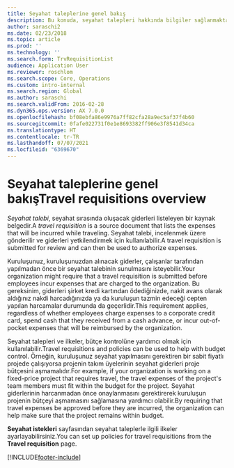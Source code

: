 ```yaml
---
title: Seyahat taleplerine genel bakış
description: Bu konuda, seyahat talepleri hakkında bilgiler sağlanmaktadır. Seyahat talebi, planlanan seyahat giderlerini belgeler.
author: saraschi2
ms.date: 02/23/2018
ms.topic: article
ms.prod: ''
ms.technology: ''
ms.search.form: TrvRequisitionList
audience: Application User
ms.reviewer: roschlom
ms.search.scope: Core, Operations
ms.custom: intro-internal
ms.search.region: Global
ms.author: saraschi
ms.search.validFrom: 2016-02-28
ms.dyn365.ops.version: AX 7.0.0
ms.openlocfilehash: bf08ebfa86e9976a7ff82cfa28a9ec5af37f4b60
ms.sourcegitcommit: 0fafe022731f0e1e8693382ff906e3f8541d34ca
ms.translationtype: HT
ms.contentlocale: tr-TR
ms.lasthandoff: 07/07/2021
ms.locfileid: "6369670"
---
```

# <a name="travel-requisitions-overview"></a><span data-ttu-id="16271-104">Seyahat taleplerine genel bakış</span><span class="sxs-lookup"><span data-stu-id="16271-104">Travel requisitions overview</span></span>

<span data-ttu-id="16271-105">*Seyahat talebi*, seyahat sırasında oluşacak giderleri listeleyen bir kaynak belgedir.</span><span class="sxs-lookup"><span data-stu-id="16271-105">A *travel requisition* is a source document that lists the expenses that will be incurred while traveling.</span></span> <span data-ttu-id="16271-106">Seyahat talebi, incelenmek üzere gönderilir ve giderleri yetkilendirmek için kullanılabilir.</span><span class="sxs-lookup"><span data-stu-id="16271-106">A travel requisition is submitted for review and can then be used to authorize expenses.</span></span>

<span data-ttu-id="16271-107">Kuruluşunuz, kuruluşunuzdan alınacak giderler, çalışanlar tarafından yapılmadan önce bir seyahat talebinin sunulmasını isteyebilir.</span><span class="sxs-lookup"><span data-stu-id="16271-107">Your organization might require that a travel requisition is submitted before employees incur expenses that are charged to the organization.</span></span> <span data-ttu-id="16271-108">Bu gereksinim, giderleri şirket kredi kartından ödediğinizde, nakit avans olarak aldığınız nakdi harcadığınızda ya da kuruluşun tazmin edeceği cepten yapılan harcamalar durumunda da geçerlidir.</span><span class="sxs-lookup"><span data-stu-id="16271-108">This requirement applies, regardless of whether employees charge expenses to a corporate credit card, spend cash that they received from a cash advance, or incur out-of-pocket expenses that will be reimbursed by the organization.</span></span>

<span data-ttu-id="16271-109">Seyahat talepleri ve ilkeler, bütçe kontrolüne yardımcı olmak için kullanılabilir.</span><span class="sxs-lookup"><span data-stu-id="16271-109">Travel requisitions and policies can be used to help with budget control.</span></span> <span data-ttu-id="16271-110">Örneğin, kuruluşunuz seyahat yapılmasını gerektiren bir sabit fiyatlı projede çalışıyorsa projenin takım üyelerinin seyahat giderleri proje bütçesini aşmamalıdır.</span><span class="sxs-lookup"><span data-stu-id="16271-110">For example, if your organization is working on a fixed-price project that requires travel, the travel expenses of the project's team members must fit within the budget for the project.</span></span> <span data-ttu-id="16271-111">Seyahat giderlerinin harcanmadan önce onaylanmasını gerektirerek kuruluşun projenin bütçeyi aşmamasını sağlamasına yardımcı olabilir.</span><span class="sxs-lookup"><span data-stu-id="16271-111">By requiring that travel expenses be approved before they are incurred, the organization can help make sure that the project remains within budget.</span></span>

<span data-ttu-id="16271-112">**Seyahat istekleri** sayfasından seyahat taleplerle ilgili ilkeler ayarlayabilirsiniz.</span><span class="sxs-lookup"><span data-stu-id="16271-112">You can set up policies for travel requisitions from the **Travel requisition** page.</span></span>


[!INCLUDE[footer-include](../includes/footer-banner.md)]